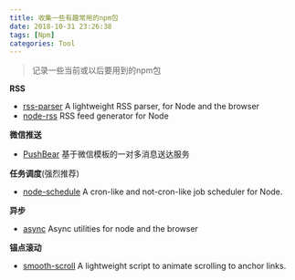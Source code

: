 ```yaml
---
title: 收集一些有趣常用的npm包
date: 2018-10-31 23:26:38
tags: [Npm]
categories: Tool
---
```


> 记录一些当前或以后要用到的npm包

**RSS**
* [rss-parser](https://github.com/bobby-brennan/rss-parser) A lightweight RSS parser, for Node and the browser
* [node-rss](https://github.com/dylang/node-rss) RSS feed generator for Node

**微信推送**
* [PushBear](https://pushbear.ftqq.com/admin/#/) 基于微信模板的一对多消息送达服务

**任务调度**(强烈推荐)

* [node-schedule](https://github.com/node-schedule/node-schedule) A cron-like and not-cron-like job scheduler for Node.

**异步**

* [async](https://github.com/caolan/async) Async utilities for node and the browser 

**锚点滚动**

* [smooth-scroll](https://github.com/cferdinandi/smooth-scroll) A lightweight script to animate scrolling to anchor links.


